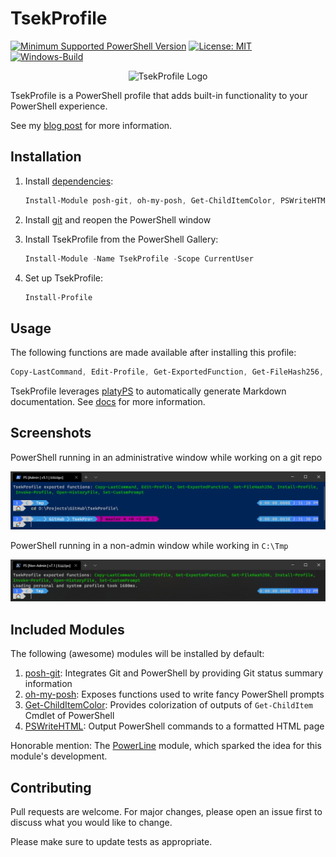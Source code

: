 # TsekProfile

[![Minimum Supported PowerShell
Version](https://img.shields.io/badge/PowerShell-5.1+-purple.svg)](https://github.com/PowerShell/PowerShell)
[![License:
MIT](https://img.shields.io/badge/License-MIT-blue.svg)](https://github.com/TsekNet/TsekProfile/blob/master/LICENSE)
[![Windows-Build](https://github.com/TsekNet/TsekProfile/workflows/Windows-Build/badge.svg?branch=master)](https://github.com/TsekNet/TsekProfile/actions?query=workflow%3AWindows-Build)

<p align="center">
    <img src="./media/logo.png" alt="TsekProfile Logo" >
</p>

TsekProfile is a PowerShell profile that adds built-in functionality to your
PowerShell experience.

See my [blog post](https://tseknet.com/blog/psprofile) for more information.

## Installation

1. Install [dependencies](#included-modules):

    ```powershell
    Install-Module posh-git, oh-my-posh, Get-ChildItemColor, PSWriteHTML -Scope CurrentUser -AllowClobber
    ```

2. Install [git](https://git-scm.com/download/win) and reopen the PowerShell window

3. Install TsekProfile from the PowerShell Gallery:

    ```powershell
    Install-Module -Name TsekProfile -Scope CurrentUser
    ```

4. Set up TsekProfile:

    ```powershell
    Install-Profile
    ```

## Usage

The following functions are made available after installing this profile:

```powershell
Copy-LastCommand, Edit-Profile, Get-ExportedFunction, Get-FileHash256, Install-Profile, Invoke-Profile, Open-HistoryFile, Set-CustomPrompt
```

TsekProfile leverages [platyPS](https://github.com/PowerShell/platyPS) to
automatically generate Markdown documentation. See [docs](/docs/TsekProfile.md)
for more information.

## Screenshots

PowerShell running in an administrative window while working on a git repo

![PowerShell Admin](media/admingit.png)

PowerShell running in a non-admin window while working in `C:\Tmp`

![PowerShell Non-Admin](media/nonadmin.png)

## Included Modules

The following (awesome) modules will be installed by default:

1. [posh-git](https://github.com/dahlbyk/posh-git): Integrates Git and
   PowerShell by providing Git status summary information
1. [oh-my-posh](https://github.com/JanDeDobbeleer): Exposes functions used to
   write fancy PowerShell prompts
1. [Get-ChildItemColor](https://github.com/joonro/Get-ChildItemColor): Provides
   colorization of outputs of `Get-ChildItem` Cmdlet of PowerShell
1. [PSWriteHTML](https://github.com/EvotecIT/PSWriteHTML): Output PowerShell
   commands to a formatted HTML page

Honorable mention: The [PowerLine](https://github.com/Jaykul/PowerLine) module,
which sparked the idea for this module's development.

## Contributing

Pull requests are welcome. For major changes, please open an issue first to discuss what you would like to change.

Please make sure to update tests as appropriate.